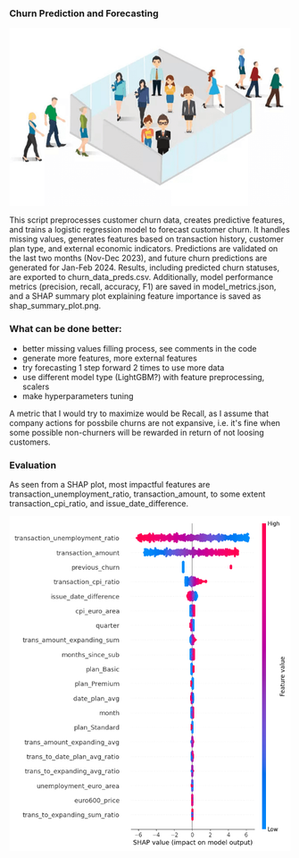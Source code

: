 ### Churn Prediction and Forecasting
<p align="center">
    <img src="churn-prediction-using-ml.png" alt="Churn prediction model"/>
</p>

This script preprocesses customer churn data, creates predictive features, and trains a logistic regression model to forecast customer churn. It handles missing values, generates features based on transaction history, customer plan type, and external economic indicators. Predictions are validated on the last two months (Nov-Dec 2023), and future churn predictions are generated for Jan-Feb 2024. Results, including predicted churn statuses, are exported to churn_data_preds.csv. Additionally, model performance metrics (precision, recall, accuracy, F1) are saved in model_metrics.json, and a SHAP summary plot explaining feature importance is saved as shap_summary_plot.png.

### What can be done better:
- better missing values filling process, see comments in the code
- generate more features, more external features
- try forecasting 1 step forward 2 times to use more data
- use different model type (LightGBM?) with feature preprocessing, scalers
- make hyperparameters tuning

A metric that I would try to maximize would be Recall, as I assume that company actions for possbile churns are not expansive, 
i.e. it's fine when some possible non-churners will be rewarded in return of not loosing customers.

### Evaluation
As seen from a SHAP plot, most impactful features are transaction_unemployment_ratio, transaction_amount, to some extent transaction_cpi_ratio, and issue_date_difference.
<p align="center">
    <img src="SHAP_plot.png" alt="Val Model SHAP Plot"/>
</p>
